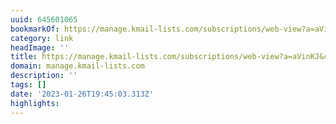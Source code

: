 ```yaml
---
uuid: 645601065
bookmarkOf: https://manage.kmail-lists.com/subscriptions/web-view?a=aVinKJ&c=01EJEM3YYYJNXDFZN393DNT3R1&r=tGTrcPG&m=VWkFSS&k=b516e59e9076885f6812dd13b1088736
category: link
headImage: ''
title: https://manage.kmail-lists.com/subscriptions/web-view?a=aVinKJ&c=01EJEM3YYYJNXDFZN393DNT3R1&r=tGTrcPG&m=VWkFSS&k=b516e59e9076885f6812dd13b1088736
domain: manage.kmail-lists.com
description: ''
tags: []
date: '2023-01-26T19:45:03.313Z'
highlights: 
---
```



